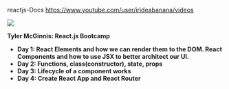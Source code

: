 ﻿reactjs-Docs
https://www.youtube.com/user/irideabanana/videos

<img src="https://github.com/baljnyam/reactjs-Docs/blob/master/Day-3-React-Bootcamp.png"/>

<strong>Tyler McGinnis: React.js Bootcamp<strong>
<ul>
<li>Day 1: React Elements and how we can render them to the DOM. React Components and how to use JSX to better architect our UI.</li>
<li>Day 2: Functions, class(constructor), state, props</li>
<li>Day 3: Lifecycle of a component works</li>
<li>Day 4: Create React App and React Router</li>
</ul>
